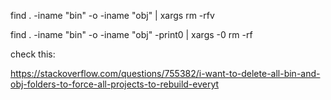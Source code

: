 find . -iname "bin" -o -iname "obj" | xargs rm -rfv

find . -iname "bin" -o -iname "obj" -print0 | xargs -0 rm -rf

check this:

https://stackoverflow.com/questions/755382/i-want-to-delete-all-bin-and-obj-folders-to-force-all-projects-to-rebuild-everyt
